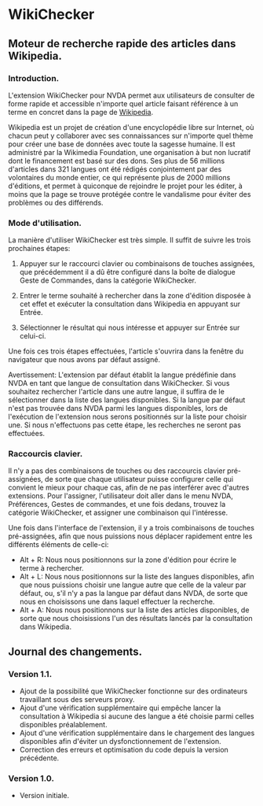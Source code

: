# WikiChecker

## Moteur de recherche rapide des articles dans Wikipedia.

### Introduction.

L'extension WikiChecker pour NVDA permet aux utilisateurs de consulter de forme rapide  et accessible n'importe quel article faisant référence à un terme en concret dans la page de [Wikipedia](https://wikipedia.org/).

Wikipedia   est un projet  de création d'une encyclopédie libre sur Internet, où chacun peut y collaborer  avec ses connaissances sur n'importe quel thème pour créer une base de données avec toute la sagesse humaine. Il est administré par la Wikimedia Foundation, une organisation à but non lucratif dont le financement est basé sur des dons. Ses  plus de 56 millions d'articles dans 321 langues ont été rédigés conjointement par des volontaires du monde entier, ce qui représente plus de 2000 millions d'éditions,  et permet à quiconque de rejoindre le projet pour les éditer, à moins que la page se trouve protégée contre le vandalisme pour éviter des problèmes ou des différends.


### Mode d'utilisation.

La manière d'utiliser WikiChecker est très simple. Il suffit de suivre les trois prochaines étapes:

1. Appuyer sur le raccourci clavier ou combinaisons de touches  assignées, que précédemment il a dû être configuré dans la boîte de dialogue Geste de Commandes, dans la catégorie WikiChecker.

2. Entrer le terme souhaité à rechercher dans la zone d'édition disposée à cet effet et exécuter la consultation dans Wikipedia en appuyant sur Entrée.

3. Sélectionner le résultat qui nous intéresse et appuyer sur Entrée sur celui-ci.

Une fois ces trois étapes effectuées, l'article s'ouvrira dans la fenêtre du navigateur que nous avons par défaut assigné.

Avertissement: L'extension par défaut établit la langue prédéfinie dans NVDA en tant que langue de  consultation dans WikiChecker. Si vous souhaitez rechercher l'article dans une autre langue, il suffira de le sélectionner dans la liste des langues disponibles. Si la langue par défaut n'est pas trouvée dans NVDA parmi les langues disponibles, lors de l'exécution de l'extension nous serons positionnés sur la  liste pour choisir une. Si nous n'effectuons pas cette étape, les recherches ne seront pas effectuées.


### Raccourcis clavier.

Il n'y a pas des combinaisons de touches ou des raccourcis clavier pré-assignées, de sorte que chaque utilisateur puisse configurer celle qui convient le mieux pour chaque cas, afin de ne pas interférer avec d'autres extensions. Pour l'assigner, l'utilisateur doit aller dans le menu NVDA,  Préférences, Gestes de commandes, et une fois dedans, trouvez la catégorie WikiChecker, et assigner une combinaison qui l'intéresse.

Une fois dans l'interface de l'extension, il y a trois combinaisons de touches pré-assignées, afin que nous puissions nous déplacer rapidement entre les différents éléments de celle-ci:

* Alt + R: Nous nous positionnons sur la zone d'édition pour écrire le terme à rechercher.
* Alt + L: Nous nous positionnons sur la  liste des langues disponibles, afin que nous puissions choisir une langue autre que celle de la valeur par défaut, ou, s'il n'y a pas la langue par défaut dans NVDA, de sorte que nous en choisissons une dans laquel effectuer la recherche.
* Alt + A: Nous nous positionnons sur la liste des articles disponibles, de sorte que nous choisissions l'un des résultats lancés par la consultation dans Wikipedia.


## Journal des changements.

### Version 1.1.

* Ajout de la possibilité que WikiChecker fonctionne sur des ordinateurs travaillant sous des serveurs proxy.
* Ajout d'une vérification supplémentaire qui empêche lancer la consultation à Wikipedia si aucune des langue a été choisie parmi celles disponibles préalablement.
* Ajout d'une vérification supplémentaire dans le chargement des langues disponibles afin d'éviter un dysfonctionnement  de l'extension.
* Correction des erreurs et optimisation du code depuis la version précédente.


### Version 1.0.

* Version initiale.
